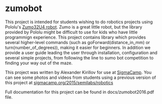# zumobot

This project is intended for students wishing to do robotics projects using Pololu's [Zumo32U4 robot](https://www.pololu.com/category/170/zumo-32u4-robot). Zumo is a great little robot, but the library provided by Pololu might be difficult to use for kids who have little programmign experience. This project contains library which provides several higher-level commands (such as goForward(distance_in_mm)  or turn(number_of_degrees)), making it easier for beginners. In addition we provide a user guide leading the user through installation, configuration and several simple projects, from following the line to sumo bot competition to finding your way out of the maze. 

This project was written by Alexander Kirillov for use at [SigmaCamp](http://sigmacamp.org). You can see some photos and videos from students using a previous version of this project at [sigmacamp.org/2015/semilabs/robotics](http://sigmacamp.org/2015/semilabs/robotics)

Full documentation for this project can be found in docs/zumobot2016.pdf file. 
